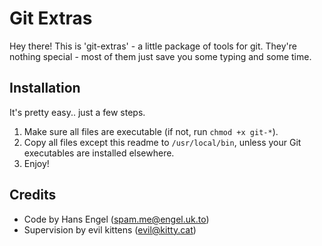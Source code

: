 Git Extras
==========
Hey there! This is 'git-extras' - a little package of tools for git. They're nothing special - most of them just save you some typing and some time.

Installation
------------
It's pretty easy.. just a few steps.

1. Make sure all files are executable (if not, run `chmod +x git-*`).
2. Copy all files except this readme to `/usr/local/bin`, unless your Git executables are installed elsewhere.
3. Enjoy!

Credits
-------
* Code by Hans Engel (spam.me@engel.uk.to)
* Supervision by evil kittens (evil@kitty.cat)
